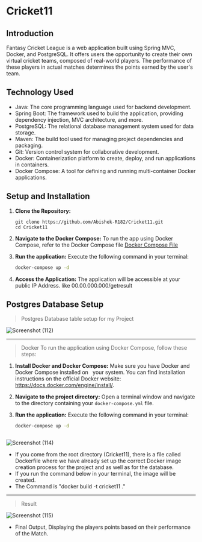 # Cricket11

## Introduction
Fantasy Cricket League is a web application built using Spring MVC, Docker, and PostgreSQL. It offers users the opportunity to create their own virtual cricket teams, composed of real-world players. The performance of these players in actual matches determines the points earned by the user's team.

## Technology Used
 - Java: The core programming language used for backend development.
 - Spring Boot: The framework used to build the application, providing dependency injection, MVC architecture, and more.
 - PostgreSQL: The relational database management system used for data storage.
 - Maven: The build tool used for managing project dependencies and packaging.
 - Git: Version control system for collaborative development.
 - Docker: Containerization platform to create, deploy, and run applications in containers.
 - Docker Compose: A tool for defining and running multi-container Docker applications.

## Setup and Installation
1. **Clone the Repository:**
   ```
   git clone https://github.com/Abishek-R182/Cricket11.git
   cd Cricket11

   ```
2. **Navigate to the Docker Compose:** To run the app using Docker Compose, refer to the Docker Compose file
   <a href="https://github.com/Abishek-R182/Cricket11/blob/master/src/main/resources/docker-compose.yml">Docker Compose File</a>

3. **Run the application:** Execute the following command in your terminal:
   ```bash
   docker-compose up -d
   
4. **Access the Application:** The application will be accessible at your public IP Address. like 00.00.000.000/getresult

## Postgres Database Setup

> Postgres Database table setup for my Project 

![Screenshot (112)](https://github.com/Abishek-R182/Cricket11/assets/113702399/30ed00ec-5cbf-4908-9504-482785d3d740)

----
> Docker
To run the application using Docker Compose, follow these steps:

1. **Install Docker and Docker Compose:** Make sure you have Docker and Docker Compose installed on   
 your system. You can find installation instructions on the official Docker website: https://docs.docker.com/engine/install/.
2. **Navigate to the project directory:** Open a terminal window and navigate to the directory containing your `docker-compose.yml` file.
    
3. **Run the application:** Execute the following command in your terminal:

   ```bash
   docker-compose up -d



![Screenshot (114)](https://github.com/Abishek-R182/Cricket11/assets/113702399/5dc9539a-2939-4b47-a87f-cbc91a0d1749)
- If you come from the root directory (Cricket11), there is a file called Dockerfile where we have already set up the correct Docker image creation process for the project and as well as for the database.
- If you run the command below in your terminal, the image will be created.
-  The Command is "docker build -t cricket11 ."


----
>Result

![Screenshot (115)](https://github.com/Abishek-R182/Cricket11/assets/113702399/a9740bd1-f858-4365-9e66-c1a03b83b1ef)
- Final Output, Displaying the players points based on their performance of the Match.
